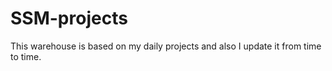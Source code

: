 # SSM-projects
This warehouse is based on my daily projects and also I update it from time to time.
